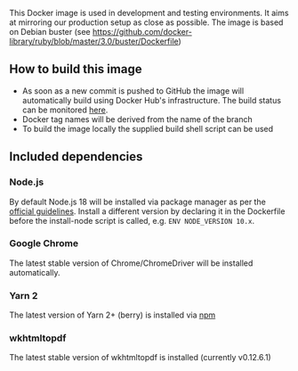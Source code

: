 This Docker image is used in development and testing environments. It aims at mirroring our production setup as close as possible. The image is based on Debian buster (see https://github.com/docker-library/ruby/blob/master/3.0/buster/Dockerfile)

## How to build this image

* As soon as a new commit is pushed to GitHub the image will automatically build using Docker Hub's infrastructure. The build status can be monitored [here](https://hub.docker.com/r/aventurini/ci-ruby/builds).
* Docker tag names will be derived from the name of the branch
* To build the image locally the supplied build shell script can be used

## Included dependencies

### Node.js

By default Node.js 18 will be installed via package manager as per the [official guidelines](https://nodejs.org/en/download/package-manager/#debian-and-ubuntu-based-linux-distributions). Install a different version by declaring it in the Dockerfile before the install-node script is called, e.g. `ENV NODE_VERSION 10.x`.

### Google Chrome

The latest stable version of Chrome/ChromeDriver will be installed automatically.

### Yarn 2

The latest version of Yarn 2+ (berry) is installed via [npm](https://yarnpkg.com/getting-started/install)

### wkhtmltopdf

The latest stable version of wkhtmltopdf is installed (currently v0.12.6.1)
